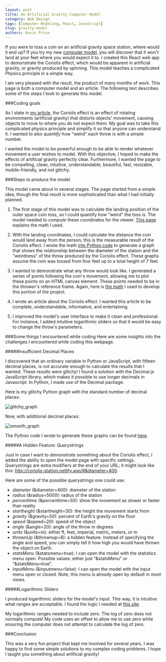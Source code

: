```yaml
---
layout: post
title: An Artificial Gravity Computer Model
category: Web Design
tags: [Computer Modeling, React, JavaScript]
slug: gravity-model
authors: Kevin Price
---
```

<!-- Summary:  -->

If you were to toss a coin on an artificial gravity space station, where would it end up? If you try my new [computer model](https://coriolis-station.netlify.app), you will discover that it won't land at your feet where you would expect it to. I created this React web app to demonstrate the Coriolis effect, which would be apparent in artificial gravity, or gravity produced by spinning. This model teaches a complicated Physics principle in a simple way.

I am very pleased with the result, the product of many months of work. This page is both a computer model and an article. The following text describes some of the steps I took to generate this model.

<!-- PELICAN_END_SUMMARY -->

###Coding goals

As I state in [my article](https://coriolis-station-article.netlify.app), the Coriolis effect is an effect of rotating environments (artificial gravity) that distorts objects' movement, causing objects to move to where you do not expect them. My goal was to take this complicated physics principle and simplify it so that anyone can understand it. I wanted to also *quantify* how "weird" each throw is with a simple number.

I wanted the model to be powerful enough to be able to render whatever movement a user wishes to model. With this objective, I hoped to make the effects of artificial gravity perfectly clear. Furthermore, I wanted the page to be compelling, clean, intuitive, understandable, beautiful, fast, resizable, mobile-friendly, and not glitchy.

###Steps to produce the model

This model came about in several stages. The page started from a simple idea, though the final result is more sophisticated than what I had initially planned.

1. The first stage of this model was to calculate the landing position of the outer space coin toss, so I could quantify how "weird" the toss is. The model needed to *compute* these coordinates for the viewer. [This page](https://coriolis-station-article.netlify.app/math/) explains the math I used.

2. With the landing coordinates, I could calculate the distance the coin would land away from the person; this is the measurable result of the Coriolis effect. I wrote the math [into Python code](images/CoriolisTable.py) to generate a graph that shows the relationship between the diameter of the station and the "weirdness" of the throw produced by the Coriolis effect. These graphs assume the coin was tossed from four feet up to a total height of 7 feet.

3. I wanted to demonstrate what any throw would *look* like. I generated a series of points following the coin's movement, allowing me to plot these points on an HTML canvas element. These points needed to be in the *thrower's* reference frame. Again, here is [the math](https://coriolis-station-article.netlify.app/math-geometry/) I used to develop this portion of the project.

4. I wrote an article about the Coriolis effect. I wanted this article to be complete, understandable, informative, and entertaining.

6. I improved the model's user interface to make it clean and professional. For instance, I added intuitive logarithmic sliders so that it would be easy to change the throw's parameters.


###Some things I encountered while coding
Here are some insights into the challenges I encountered while coding this webpage.

#####Insufficient Decimal Places

I discovered that an ordinary variable in Python or JavaScript, with fifteen decimal places, is not accurate enough to calculate the results that I wanted. These results were glitchy! I found a solution with the Decimal.js JavaScript library, which makes it possible to use longer decimals in Javascript. In Python, I made use of the Decimal package.

Here is my glitchy Python graph with the standard number of decimal places:

![glitchy_graph](/img/CoriolisGraphGlitchy.png "The Python graph is glitchy with the standard number of decimal places.")

Now, with additional decimal places:

![smooth_graph](/img/CoriolisGraph.png "The Python graph is smooth with 30 decimal places.")

The Python code I wrote to generate these graphs can be found [here](/img/CoriolisTable.py).

#####A Hidden Feature: Querystrings

Just in case I want to demonstrate something about the Coriolis effect, I added the ability to *open* the model page with specific settings. Querystrings are extra modifiers at the end of your URL; it might look like this: http://coriolis-station.netlify.app/#&diameter=400.

Here are some of the possible querystrings one could use:

* *diameter* (&diameter=400): diameter of the station
* *radius* (&radius=5000): radius of the station
* *percenttime* (&percenttime=50): show the movement as slower or faster than reality
* *startheight* (&startheight=30): the height the movement starts from
* *gravity* (&gravity=50): percent of Earth's gravity on the floor
* *speed*   (&speed=20): speed of the object
* *angle* (&angle=20): angle of the throw in degrees
* *units* (&units=m): either ft, feet, imperial, metric, meters, or m
* *thrownUp* (&thrownup=8): a hidden feature. Instead of specifying the angle and speed, you can simply tell it how high you would have thrown the object on Earth.
* *statsMenu* (&statsmenu=true): I can open the model with the statistics menu open. Possible values: either just "&statsMenu" or "&statsMenu=true".
* *inputMenu* (&inputmenu=false): I can open the model with the input menu open or closed. Note, this menu is already open by default in most views.

#####Logarithmic Sliders

I produced logarithmic sliders for the model's input. This way, it is intuitive what ranges are acceptable. I found the logic I needed at [this site](https://codepen.io/willat600series/pen/ojzYJx).

My logarithmic ranges needed to *include* zero. The log of zero does not normally compute! My code uses an offset to allow me to use zero while ensuring the computer does not attempt to calculate the log of zero.

###Conclusion

This was a very fun project that kept me involved for several years. I was happy to find some simple solutions to my complex coding problems. I hope I taught you something about artificial gravity!
